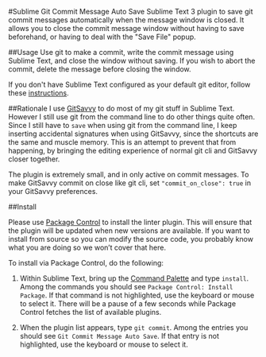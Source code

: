 #Sublime Git Commit Message Auto Save
Sublime Text 3 plugin to save git commit messages automatically when the message window is closed.
It allows you to close the commit message window without having to save beforehand, or having to deal with the "Save File" popup.

##Usage
Use git to make a commit, write the commit message using Sublime Text, and close the window without saving.
If you wish to abort the commit, delete the message before closing the window.

If you don't have Sublime Text configured as your default git editor, follow these [instructions](https://help.github.com/articles/associating-text-editors-with-git/#using-sublime-text-as-your-editor).


##Rationale
I use [GitSavvy](https://github.com/divmain/GitSavvy) to do most of my git stuff in Sublime Text. However I still use git from the command line to do other things quite often.
Since I still have to `save` when using git from the command line, I keep inserting accidental signatures when using GitSavvy, since the shortcuts are the same and muscle memory.
This is an attempt to prevent that from happening, by bringing the editing experience of normal git cli and GitSavvy closer together.

The plugin is extremely small, and in only active on commit messages. To make GitSavvy commit on close like git cli, set `"commit_on_close": true` in your GitSavvy preferences.


##Install

Please use [Package Control](https://sublime.wbond.net/installation) to install the linter plugin. This will ensure that the plugin will be updated when new versions are available. If you want to install from source so you can modify the source code, you probably know what you are doing so we won’t cover that here.

To install via Package Control, do the following:

1. Within Sublime Text, bring up the [Command Palette](http://docs.sublimetext.info/en/sublime-text-3/extensibility/command_palette.html) and type `install`. Among the commands you should see `Package Control: Install Package`. If that command is not highlighted, use the keyboard or mouse to select it. There will be a pause of a few seconds while Package Control fetches the list of available plugins.

1. When the plugin list appears, type `git commit`. Among the entries you should see `Git Commit Message Auto Save`. If that entry is not highlighted, use the keyboard or mouse to select it.


